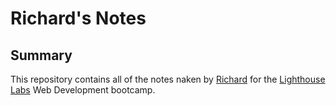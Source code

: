 # Richard's Notes

## Summary

This repository contains all of the notes naken by [Richard](https://github.com/myfootsasleep) for the [Lighthouse Labs](https://www.lighthouselabs.ca/) Web Development bootcamp.